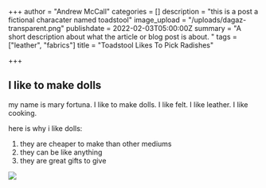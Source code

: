 +++
author = "Andrew McCall"
categories = []
description = "this is a post a fictional characater named toadstool"
image_upload = "/uploads/dagaz-transparent.png"
publishdate = 2022-02-03T05:00:00Z
summary = "A short description about what the article or blog post is about.  "
tags = ["leather", "fabrics"]
title = "Toadstool Likes To Pick Radishes"

+++
## I like to make dolls

my name is mary fortuna.  I like to make dolls. I like felt.  I like leather.  I like cooking.

here is why i like dolls: 

1. they are cheaper to make than other mediums
2. they can be like anything
3. they are great gifts to give

![](/uploads/tiger_doll_2018_iakl3l.jpg)